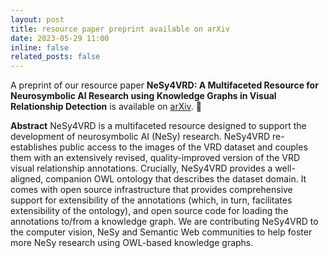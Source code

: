 ```yaml
---
layout: post
title: resource paper preprint available on arXiv
date: 2023-05-29 11:00
inline: false
related_posts: false
---
```


A preprint of our resource paper **NeSy4VRD: A Multifaceted Resource for Neurosymbolic AI Research using Knowledge Graphs in Visual Relationship Detection** is available on [arXiv](http://arxiv.org/abs/2305.13258). :tada: 

**Abstract**
NeSy4VRD is a multifaceted resource designed to support the development of neurosymbolic AI (NeSy) research. 
NeSy4VRD re-establishes public access to the images of the VRD dataset and couples them with an extensively revised, quality-improved version of the VRD visual relationship annotations. 
Crucially, NeSy4VRD provides a well-aligned, companion OWL ontology that describes the dataset domain.
It comes with open source infrastructure that provides comprehensive support for extensibility of the annotations (which, in turn, facilitates extensibility of the ontology), and open source code for loading the annotations to/from a knowledge graph.
We are contributing NeSy4VRD to the computer vision, NeSy and Semantic Web communities to help foster more NeSy research using OWL-based knowledge graphs.



